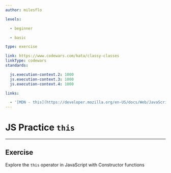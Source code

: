 ```yaml
---
author: milesflo

levels:

  - beginner

  - basic

type: exercise

link: https://www.codewars.com/kata/classy-classes
linkType: codewars
standards:

  js.execution-context.2: 1000
  js.execution-context.3: 1000
  js.execution-context.4: 1000

links:

  - '[MDN - this](https://developer.mozilla.org/en-US/docs/Web/JavaScript/Reference/Operators/this)'
---
```


# JS Practice `this`

---
## Exercise

Explore the `this` operator in JavaScript with Constructor functions
